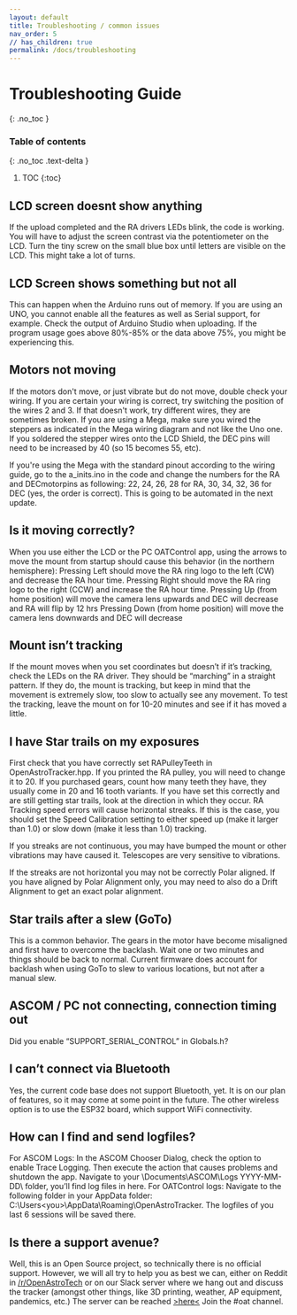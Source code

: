 ```yaml
---
layout: default
title: Troubleshooting / common issues
nav_order: 5
// has_children: true
permalink: /docs/troubleshooting
---
```


# Troubleshooting Guide
{: .no_toc }

### Table of contents
{: .no_toc .text-delta }
1. TOC
{:toc}


## LCD screen doesnt show anything
If the upload completed and the RA drivers LEDs blink, the code is working. You will have to adjust the screen contrast via the potentiometer on the LCD. Turn the tiny screw on the small blue box until letters are visible on the LCD. This might take a lot of turns.


## LCD Screen shows something but not all
This can happen when the Arduino runs out of memory. If you are using an UNO, you cannot enable all the features as well as Serial support, for example. Check the output of Arduino Studio when uploading. If the program usage goes above 80%-85% or the data above 75%, you might be experiencing this.


## Motors not moving
If the motors don't move, or just vibrate but do not move, double check your wiring. If you are certain your wiring is correct, try switching the position of the wires 2 and 3. If that doesn't work, try different wires, they are sometimes broken.
If you are using a Mega, make sure you wired the steppers as indicated in the Mega wiring diagram and not like the Uno one. If you soldered the stepper wires onto the LCD Shield, the DEC pins will need to be increased by 40 (so 15 becomes 55, etc).

If you're using the Mega with the standard pinout according to the wiring guide, go to the a_inits.ino in the code and change the numbers for the RA and DECmotorpins as following: 22, 24, 26, 28 for RA, 30, 34, 32, 36 for DEC (yes, the order is correct). This is going to be automated in the next update. 


## Is it moving correctly?
When you use either the LCD or the PC OATControl app, using the arrows to move the mount from startup should cause this behavior (in the northern hemisphere):
Pressing Left should move the RA ring logo to the left (CW) and decrease the RA hour time.
Pressing Right should move the RA ring logo to the right (CCW) and increase the RA hour time.
Pressing Up (from home position) will move the camera lens upwards and DEC will decrease and RA will flip by 12 hrs
Pressing Down (from home position) will move the camera lens downwards and DEC will decrease

## Mount isn’t tracking
If the mount moves when you set coordinates but doesn’t if it’s tracking, check the LEDs on the RA driver. They should be “marching” in a straight pattern. If they do, the mount is tracking, but keep in mind that the movement is extremely slow, too slow to actually see any movement. To test the tracking, leave the mount on for 10-20 minutes and see if it has moved a little.

## I have Star trails on my exposures
First check that you have correctly set RAPulleyTeeth in OpenAstroTracker.hpp. If you printed the RA pulley, you will need to change it to 20. If you purchased gears, count how many teeth they have, they usually come in 20 and 16 tooth variants.
If you have set this correctly and are still getting star trails, look at the direction in which they occur. RA Tracking speed errors will cause horizontal streaks. If this is the case, you should set the Speed Calibration setting to either speed up (make it larger than 1.0) or slow down (make it less than 1.0) tracking.

If you streaks are not continuous, you may have bumped the mount or other vibrations may have caused it. Telescopes are very sensitive to vibrations.

If the streaks are not horizontal you may not be correctly Polar aligned. If you have aligned by Polar Alignment only, you may need to also do a Drift Alignment to get an exact polar alignment.


## Star trails after a slew (GoTo)
This is a common behavior. The gears in the motor have become misaligned and first have to overcome the backlash. Wait one or two minutes and things should be back to normal. Current firmware does account for backlash when using GoTo to slew to various locations, but not after a manual slew.


## ASCOM / PC not connecting, connection timing out
Did you enable “SUPPORT_SERIAL_CONTROL” in Globals.h?


## I can’t connect via Bluetooth
Yes, the current code base does not support Bluetooth, yet. It is on our plan of features, so it may come at some point in the future. The other wireless option is to use the ESP32 board, which support WiFi connectivity.


## How can I find and send logfiles?
For ASCOM Logs: In the ASCOM Chooser Dialog, check the option to enable Trace Logging. Then execute the action that causes problems and shutdown the app.
Navigate to your \Documents\ASCOM\Logs YYYY-MM-DD\ folder, you’ll find log files in here.
For OATControl logs: Navigate to the following folder in your AppData folder: C:\Users\<you>\AppData\Roaming\OpenAstroTracker\. The logfiles of you last 6 sessions will be saved there.


## Is there a support avenue?
Well, this is an Open Source project, so technically there is no official support. However, we will all try to help you as best we can, either on Reddit in [/r/OpenAstroTech](https://www.reddit.com/r/OpenAstroTech/) or on our Slack server where we hang out and discuss the tracker (amongst other things, like 3D printing, weather, AP equipment, pandemics, etc.) The server can be reached [>here<](https://join.slack.com/t/spaceonly/shared_invite/zt-5qejkkme-mj5gLaWuwhCJ_fNRIUY7Ow) Join the #oat channel.
